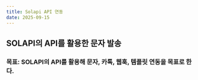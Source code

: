 ```yaml
---
title: Solapi API 연동
date: 2025-09-15
---
```


## SOLAPI의 API를 활용한 문자 발송

### 목표: SOLAPI의 API를 활용해 문자, 카톡, 웹훅, 템플릿 연동을 목표로 한다.
